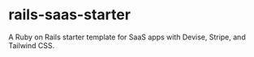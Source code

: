 # rails-saas-starter
A Ruby on Rails starter template for SaaS apps with Devise, Stripe, and Tailwind CSS.
